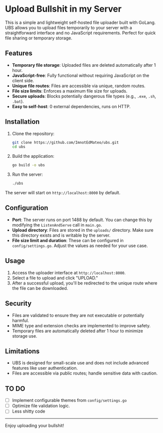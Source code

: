 # Upload Bullshit in my Server

This is a simple and lightweight self-hosted file uploader built with GoLang. UBS allows you to upload files temporarily to your server with a straightforward interface and no JavaScript requirements. Perfect for quick file sharing or temporary storage.

## Features

- **Temporary file storage**: Uploaded files are deleted automatically after 1 hour.
- **JavaScript-free**: Fully functional without requiring JavaScript on the client side.
- **Unique file routes**: Files are accessible via unique, random routes.
- **File size limits**: Enforces a maximum file size for uploads.
- **Secure uploads**: Blocks potentially dangerous file types (e.g., `.exe`, `.sh`, `.bat`).
- **Easy to self-host**: 0 external dependencies, runs on HTTP.

## Installation

1. Clone the repository:
   ```bash
   git clone https://github.com/ImnotEdMateo/ubs.git
   cd ubs
   ```

2. Build the application:
   ```bash
   go build -o ubs
   ```

3. Run the server:
   ```bash
   ./ubs
   ```

The server will start on `http://localhost:8000` by default.

## Configuration

- **Port**: The server runs on port 1488 by default. You can change this by modifying the `ListenAndServe` call in `main.go`.
- **Upload directory**: Files are stored in the `uploads/` directory. Make sure this directory exists and is writable by the server.
- **File size limit and duration**: These can be configured in `config/settings.go`. Adjust the values as needed for your use case.

## Usage

1. Access the uploader interface at `http://localhost:8000`.
2. Select a file to upload and click "UPLOAD."
3. After a successful upload, you'll be redirected to the unique route where the file can be downloaded.

## Security

- Files are validated to ensure they are not executable or potentially harmful.
- MIME type and extension checks are implemented to improve safety.
- Temporary files are automatically deleted after 1 hour to minimize storage use.

## Limitations

- UBS is designed for small-scale use and does not include advanced features like user authentication.
- Files are accessible via public routes; handle sensitive data with caution.

## TO DO

- [ ] Implement configurable themes from `config/settings.go`
- [ ] Optimize file validation logic.
- [ ] Less shitty code

---

Enjoy uploading your bullshit!
